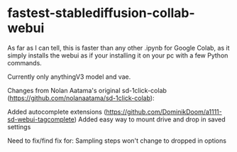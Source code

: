 # fastest-stablediffusion-collab-webui
As far as I can tell, this is faster than any other .ipynb for Google Colab, as it simply installs the webui as if your installing it on your pc with a few Python commands.

Currently only anythingV3 model and vae.

Changes from Nolan Aatama's original sd-1click-colab (https://github.com/nolanaatama/sd-1click-colab):

Added autocomplete extensions (https://github.com/DominikDoom/a1111-sd-webui-tagcomplete)
Added easy way to mount drive and drop in saved settings

Need to fix/find fix for:
Sampling steps won't change to dropped in options
